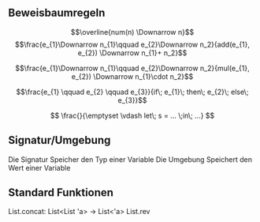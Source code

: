 ## Beweisbaumregeln

$$\overline{num(n) \Downarrow n}$$
$$\frac{e_{1}\Downarrow n_{1}\qquad e_{2}\Downarrow n_2}{add(e_{1}, e_{2}) \Downarrow n_{1}+ n_2}$$

$$\frac{e_{1}\Downarrow n_{1}\qquad e_{2}\Downarrow n_2}{mul(e_{1}, e_{2}) \Downarrow n_{1}\cdot n_2}$$

$$\frac{e_{1} \qquad e_{2} \qquad e_{3}}{if\; e_{1}\; then\; e_{2}\; else\; e_{3}}$$

$$
\frac{}{\emptyset \vdash let\; s = ... \;in\; ...}
$$

## Signatur/Umgebung
Die Signatur Speicher den Typ einer Variable
Die Umgebung Speichert den Wert einer Variable
$$$$


## Standard Funktionen
List.concat: List<List 'a> -> List<'a>
List.rev